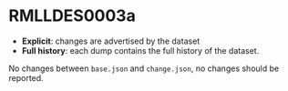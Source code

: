 # RMLLDES0003a

- **Explicit**: changes are advertised by the dataset
- **Full history**: each dump contains the full history of the dataset.

No changes between `base.json` and `change.json`, no changes should be reported.
